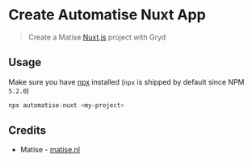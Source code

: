 # Create Automatise Nuxt App

> Create a Matise [Nuxt.js](https://github.com/nuxt/nuxt.js) project with Gryd

</details>

## Usage

Make sure you have [npx](https://www.npmjs.com/package/npx) installed (`npx` is shipped by default since NPM `5.2.0`)

```bash
npx automatise-nuxt <my-project>
```

## Credits

- Matise - [matise.nl](https://www.matise.nl)
